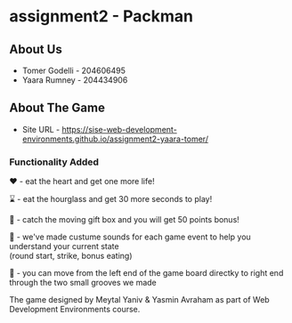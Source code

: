 # assignment2 - Packman

## About Us 
  * Tomer Godelli - 204606495
  * Yaara Rumney - 204434906

## About The Game 
  * Site URL - https://sise-web-development-environments.github.io/assignment2-yaara-tomer/

  ### Functionality Added
  :heart: - eat the heart and get one more life!
  
  :hourglass: - eat the hourglass and get 30 more seconds to play!
  
  :gift: - catch the moving gift box and you will get 50 points bonus!
  
  
  :musical_note: - we've made custume sounds for each game event to help you understand your current state <br /> (round start, strike, bonus eating)
  
  :runner: - you can move from the left end of the game board directky to right end through the two small grooves we made 
  
  
  The game designed by Meytal Yaniv & Yasmin Avraham as part of Web Development Environments course.
